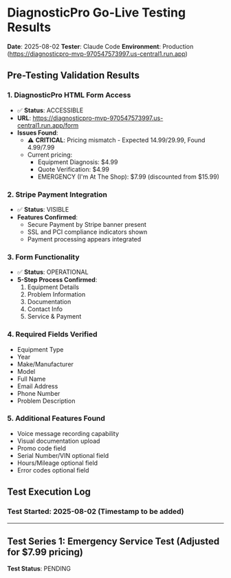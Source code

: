 # DiagnosticPro Go-Live Testing Results
**Date**: 2025-08-02
**Tester**: Claude Code
**Environment**: Production (https://diagnosticpro-mvp-970547573997.us-central1.run.app)

## Pre-Testing Validation Results

### 1. DiagnosticPro HTML Form Access
- ✅ **Status**: ACCESSIBLE
- **URL**: https://diagnosticpro-mvp-970547573997.us-central1.run.app/form
- **Issues Found**:
  - ⚠️ **CRITICAL**: Pricing mismatch - Expected $14.99/$29.99, Found $4.99/$7.99
  - Current pricing:
    - Equipment Diagnosis: $4.99
    - Quote Verification: $4.99
    - EMERGENCY (I'm At The Shop): $7.99 (discounted from $15.99)

### 2. Stripe Payment Integration
- ✅ **Status**: VISIBLE
- **Features Confirmed**:
  - Secure Payment by Stripe banner present
  - SSL and PCI compliance indicators shown
  - Payment processing appears integrated

### 3. Form Functionality
- ✅ **Status**: OPERATIONAL
- **5-Step Process Confirmed**:
  1. Equipment Details
  2. Problem Information
  3. Documentation
  4. Contact Info
  5. Service & Payment

### 4. Required Fields Verified
- Equipment Type
- Year
- Make/Manufacturer
- Model
- Full Name
- Email Address
- Phone Number
- Problem Description

### 5. Additional Features Found
- Voice message recording capability
- Visual documentation upload
- Promo code field
- Serial Number/VIN optional field
- Hours/Mileage optional field
- Error codes optional field

## Test Execution Log

### Test Started: 2025-08-02 (Timestamp to be added)

---

## Test Series 1: Emergency Service Test (Adjusted for $7.99 pricing)

**Test Status**: PENDING
